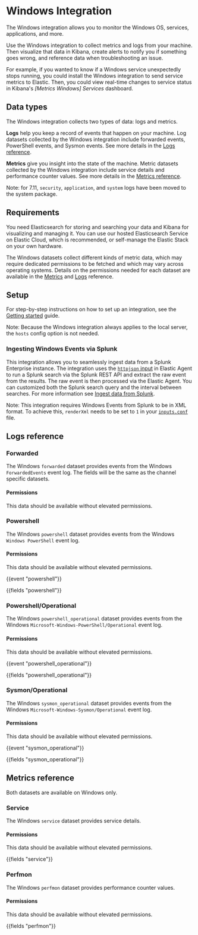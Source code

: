 # Windows Integration

The Windows integration allows you to monitor the Windows OS, services, applications, and more.

Use the Windows integration to collect metrics and logs from your machine.
Then visualize that data in Kibana, create alerts to notify you if something goes wrong, and reference data when troubleshooting an issue.

For example, if you wanted to know if a Windows service unexpectedly stops running, you could install the Windows integration to send service metrics to Elastic.
Then, you could view real-time changes to service status in Kibana's _[Metrics Windows] Services_ dashboard.

## Data types

The Windows integration collects two types of data: logs and metrics.

**Logs** help you keep a record of events that happen on your machine.
Log datasets collected by the Windows integration include forwarded events, PowerShell events, and Sysmon events. 
See more details in the [Logs reference](#logs-reference).

**Metrics** give you insight into the state of the machine.
Metric datasets collected by the Windows integration include service details and performance counter values.
See more details in the [Metrics reference](#metrics-reference).

Note: for 7.11, `security`, `application`, and `system` logs have been moved to the system package.

## Requirements

You need Elasticsearch for storing and searching your data and Kibana for visualizing and managing it.
You can use our hosted Elasticsearch Service on Elastic Cloud, which is recommended, or self-manage the Elastic Stack on your own hardware.

The Windows datasets collect different kinds of metric data, which may require dedicated permissions
to be fetched and which may vary across operating systems.
Details on the permissions needed for each dataset are available in the [Metrics](#metrics-reference) and [Logs](#logs-reference) reference.

## Setup

For step-by-step instructions on how to set up an integration,
see the [Getting started](https://www.elastic.co/guide/en/welcome-to-elastic/current/getting-started-observability.html) guide.

Note: Because the Windows integration always applies to the local server, the `hosts` config option is not needed.

### Ingesting Windows Events via Splunk

This integration allows you to seamlessly ingest data from a Splunk Enterprise instance.
The integration uses the [`httpjson` input](https://www.elastic.co/guide/en/beats/filebeat/current/filebeat-input-httpjson.html) in Elastic Agent to run a Splunk search via the Splunk REST API and extract the raw event from the results.
The raw event is then processed via the Elastic Agent.
You can customized both the Splunk search query and the interval between searches.
For more information see [Ingest data from Splunk](https://www.elastic.co/guide/en/observability/current/ingest-splunk.html).

Note: This integration requires Windows Events from Splunk to be in XML format.
To achieve this, `renderXml` needs to be set to `1` in your [`inputs.conf`](https://docs.splunk.com/Documentation/Splunk/latest/Admin/Inputsconf) file.

## Logs reference

### Forwarded

The Windows `forwarded` dataset provides events from the Windows
`ForwardedEvents` event log. The fields will be the same as the 
channel specific datasets.

#### Permissions

This data should be available without elevated permissions.

### Powershell

The Windows `powershell` dataset provides events from the Windows
`Windows PowerShell` event log.

#### Permissions

This data should be available without elevated permissions.

{{event "powershell"}}

{{fields "powershell"}}

### Powershell/Operational

The Windows `powershell_operational` dataset provides events from the Windows
`Microsoft-Windows-PowerShell/Operational` event log.

#### Permissions

This data should be available without elevated permissions.

{{event "powershell_operational"}}

{{fields "powershell_operational"}}

### Sysmon/Operational

The Windows `sysmon_operational` dataset provides events from the Windows
`Microsoft-Windows-Sysmon/Operational` event log.

#### Permissions

This data should be available without elevated permissions.

{{event "sysmon_operational"}}

{{fields "sysmon_operational"}}

## Metrics reference

Both datasets are available on Windows only.

### Service

The Windows `service` dataset provides service details.

#### Permissions

This data should be available without elevated permissions.

{{fields "service"}}

### Perfmon

The Windows `perfmon` dataset provides performance counter values.

#### Permissions

This data should be available without elevated permissions.

{{fields "perfmon"}}
